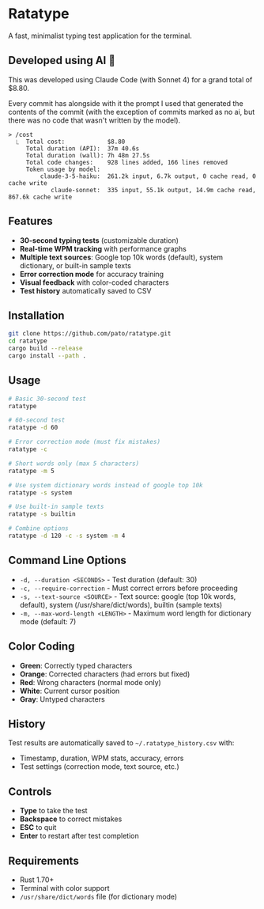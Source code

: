# Ratatype

A fast, minimalist typing test application for the terminal.

## Developed using AI 🤖

This was developed using Claude Code (with Sonnet 4) for a grand total of
$8.80.

Every commit has alongside with it the prompt I used that generated the
contents of the commit (with the exception of commits marked as no ai, but
there was no code that wasn't written by the model).

```
> /cost
  ⎿  Total cost:            $8.80
     Total duration (API):  37m 40.6s
     Total duration (wall): 7h 48m 27.5s
     Total code changes:    928 lines added, 166 lines removed
     Token usage by model:
         claude-3-5-haiku:  261.2k input, 6.7k output, 0 cache read, 0 cache write
            claude-sonnet:  335 input, 55.1k output, 14.9m cache read, 867.6k cache write
```


## Features

- **30-second typing tests** (customizable duration)
- **Real-time WPM tracking** with performance graphs
- **Multiple text sources**: Google top 10k words (default), system dictionary, or built-in sample texts
- **Error correction mode** for accuracy training
- **Visual feedback** with color-coded characters
- **Test history** automatically saved to CSV

## Installation

```bash
git clone https://github.com/pato/ratatype.git
cd ratatype
cargo build --release
cargo install --path .
```

## Usage

```bash
# Basic 30-second test
ratatype

# 60-second test
ratatype -d 60

# Error correction mode (must fix mistakes)
ratatype -c

# Short words only (max 5 characters)
ratatype -m 5

# Use system dictionary words instead of google top 10k
ratatype -s system

# Use built-in sample texts
ratatype -s builtin

# Combine options
ratatype -d 120 -c -s system -m 4
```

## Command Line Options

- `-d, --duration <SECONDS>` - Test duration (default: 30)
- `-c, --require-correction` - Must correct errors before proceeding
- `-s, --text-source <SOURCE>` - Text source: google (top 10k words, default), system (/usr/share/dict/words), builtin (sample texts)
- `-m, --max-word-length <LENGTH>` - Maximum word length for dictionary mode (default: 7)

## Color Coding

- **Green**: Correctly typed characters
- **Orange**: Corrected characters (had errors but fixed)
- **Red**: Wrong characters (normal mode only)
- **White**: Current cursor position
- **Gray**: Untyped characters

## History

Test results are automatically saved to `~/.ratatype_history.csv` with:
- Timestamp, duration, WPM stats, accuracy, errors
- Test settings (correction mode, text source, etc.)

## Controls

- **Type** to take the test
- **Backspace** to correct mistakes
- **ESC** to quit
- **Enter** to restart after test completion

## Requirements

- Rust 1.70+
- Terminal with color support
- `/usr/share/dict/words` file (for dictionary mode)
